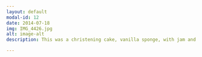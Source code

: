 ```yaml
---
layout: default
modal-id: 12
date: 2014-07-18
img: IMG_4426.jpg
alt: image-alt
description: This was a christening cake, vanilla sponge, with jam and buttercream filling. The teddy and blocks were handmade from sugarpaste and fondant and all edible.

---
```

